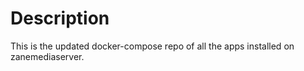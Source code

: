 # Description

This is the updated docker-compose repo of all the apps installed on zanemediaserver.